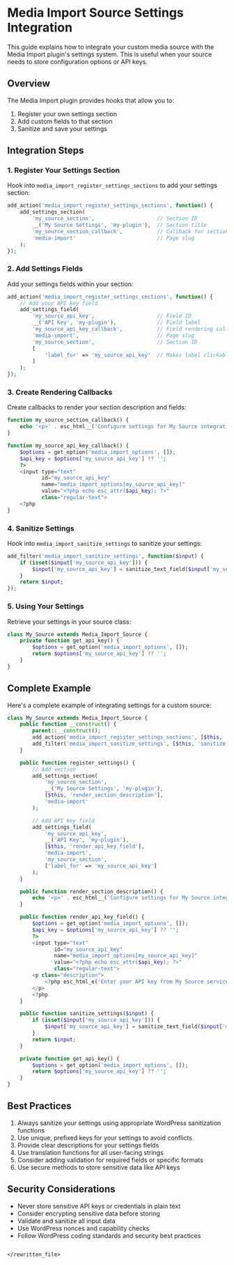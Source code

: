 # Media Import Source Settings Integration

This guide explains how to integrate your custom media source with the Media Import plugin's settings system. This is useful when your source needs to store configuration options or API keys.

## Overview

The Media Import plugin provides hooks that allow you to:
1. Register your own settings section
2. Add custom fields to that section
3. Sanitize and save your settings

## Integration Steps

### 1. Register Your Settings Section

Hook into `media_import_register_settings_sections` to add your settings section:

```php
add_action('media_import_register_settings_sections', function() {
    add_settings_section(
        'my_source_section',                    // Section ID
        __('My Source Settings', 'my-plugin'),  // Section title
        'my_source_section_callback',           // Callback for section description
        'media-import'                          // Page slug
    );
});
```

### 2. Add Settings Fields

Add your settings fields within your section:

```php
add_action('media_import_register_settings_sections', function() {
    // Add your API key field
    add_settings_field(
        'my_source_api_key',                    // Field ID
        __('API Key', 'my-plugin'),             // Field label
        'my_source_api_key_callback',           // Field rendering callback
        'media-import',                         // Page slug
        'my_source_section',                    // Section ID
        [
            'label_for' => 'my_source_api_key'  // Makes label clickable
        ]
    );
});
```

### 3. Create Rendering Callbacks

Create callbacks to render your section description and fields:

```php
function my_source_section_callback() {
    echo '<p>' . esc_html__('Configure settings for My Source integration.', 'my-plugin') . '</p>';
}

function my_source_api_key_callback() {
    $options = get_option('media_import_options', []);
    $api_key = $options['my_source_api_key'] ?? '';
    ?>
    <input type="text" 
           id="my_source_api_key"
           name="media_import_options[my_source_api_key]"
           value="<?php echo esc_attr($api_key); ?>"
           class="regular-text">
    <?php
}
```

### 4. Sanitize Settings

Hook into `media_import_sanitize_settings` to sanitize your settings:

```php
add_filter('media_import_sanitize_settings', function($input) {
    if (isset($input['my_source_api_key'])) {
        $input['my_source_api_key'] = sanitize_text_field($input['my_source_api_key']);
    }
    return $input;
});
```

### 5. Using Your Settings

Retrieve your settings in your source class:

```php
class My_Source extends Media_Import_Source {
    private function get_api_key() {
        $options = get_option('media_import_options', []);
        return $options['my_source_api_key'] ?? '';
    }
}
```

## Complete Example

Here's a complete example of integrating settings for a custom source:

```php
class My_Source extends Media_Import_Source {
    public function __construct() {
        parent::__construct();
        add_action('media_import_register_settings_sections', [$this, 'register_settings']);
        add_filter('media_import_sanitize_settings', [$this, 'sanitize_settings']);
    }

    public function register_settings() {
        // Add section
        add_settings_section(
            'my_source_section',
            __('My Source Settings', 'my-plugin'),
            [$this, 'render_section_description'],
            'media-import'
        );

        // Add API key field
        add_settings_field(
            'my_source_api_key',
            __('API Key', 'my-plugin'),
            [$this, 'render_api_key_field'],
            'media-import',
            'my_source_section',
            ['label_for' => 'my_source_api_key']
        );
    }

    public function render_section_description() {
        echo '<p>' . esc_html__('Configure settings for My Source integration.', 'my-plugin') . '</p>';
    }

    public function render_api_key_field() {
        $options = get_option('media_import_options', []);
        $api_key = $options['my_source_api_key'] ?? '';
        ?>
        <input type="text" 
               id="my_source_api_key"
               name="media_import_options[my_source_api_key]"
               value="<?php echo esc_attr($api_key); ?>"
               class="regular-text">
        <p class="description">
            <?php esc_html_e('Enter your API key from My Source service.', 'my-plugin'); ?>
        </p>
        <?php
    }

    public function sanitize_settings($input) {
        if (isset($input['my_source_api_key'])) {
            $input['my_source_api_key'] = sanitize_text_field($input['my_source_api_key']);
        }
        return $input;
    }

    private function get_api_key() {
        $options = get_option('media_import_options', []);
        return $options['my_source_api_key'] ?? '';
    }
}
```

## Best Practices

1. Always sanitize your settings using appropriate WordPress sanitization functions
2. Use unique, prefixed keys for your settings to avoid conflicts
3. Provide clear descriptions for your settings fields
4. Use translation functions for all user-facing strings
5. Consider adding validation for required fields or specific formats
6. Use secure methods to store sensitive data like API keys

## Security Considerations

- Never store sensitive API keys or credentials in plain text
- Consider encrypting sensitive data before storing
- Validate and sanitize all input data
- Use WordPress nonces and capability checks
- Follow WordPress coding standards and security best practices
```

</rewritten_file>